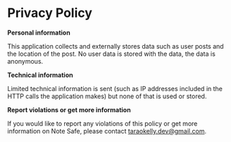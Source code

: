 # Privacy Policy

**Personal information**

This application collects and externally stores data such as user posts and the location of the post. No user data is stored with the data, the data is anonymous. 

**Technical information**

Limited technical information is sent (such as IP addresses included in the HTTP calls the application makes) but none of that is used or stored.

**Report violations or get more information**

If you would like to report any violations of this policy or get more information on Note Safe, please contact taraokelly.dev@gmail.com. 